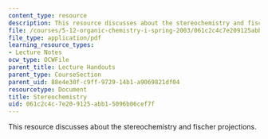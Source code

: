 ```yaml
---
content_type: resource
description: This resource discusses about the stereochemistry and fischer projections.
file: /courses/5-12-organic-chemistry-i-spring-2003/061c2c4c7e209125abb15096b06cef7f_06.pdf
file_type: application/pdf
learning_resource_types:
- Lecture Notes
ocw_type: OCWFile
parent_title: Lecture Handouts
parent_type: CourseSection
parent_uid: 88e4e30f-c9ff-9729-14b1-a9069821df04
resourcetype: Document
title: Stereochemistry
uid: 061c2c4c-7e20-9125-abb1-5096b06cef7f
---
```

This resource discusses about the stereochemistry and fischer projections.

